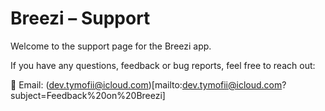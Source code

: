 # Breezi – Support

Welcome to the support page for the Breezi app.

If you have any questions, feedback or bug reports, feel free to reach out:

📧 Email: (dev.tymofii@icloud.com)[mailto:dev.tymofii@icloud.com?subject=Feedback%20on%20Breezi]
